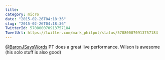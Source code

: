 ```yaml
---
title: 
category: micro
date: "2015-02-26T04:18:36"
slug: "2015-02-26T04:18:36"
TwitterId: 570800070913757184
TweetUrl: https://twitter.com/mark_philpot/status/570800070913757184
---
```


[@BaronJSaysWords](https://twitter.com/BaronJSaysWords) PT does a great live
performance. Wilson is awesome (his solo stuff is also good)
